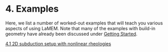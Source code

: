 # 4. Examples

Here, we list a number of worked-out examples that will teach you various aspects of using LaMEM. 
Note that many of the examples with build-in geometry have already been discussed under [Getting Started](GettingStarted.md).

[4.1 2D subduction setup with nonlinear rheologies](Example_1_Subduction2D.md)


